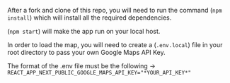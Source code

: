 After a fork and clone of this repo, you will need to run the command (`npm install`) which will install all the required dependencies.

(`npm start`) will make the app run on your local host.

In order to load the map, you will need to create a (`.env.local`) file in your root directory to pass your own Google Maps API Key.

The format of the .env file must be the following -> `REACT_APP_NEXT_PUBLIC_GOOGLE_MAPS_API_KEY="*YOUR_API_KEY*"`
